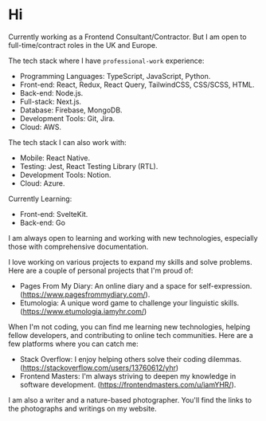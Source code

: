 # Hi

Currently working as a Frontend Consultant/Contractor. But I am open to full-time/contract roles in the UK and Europe.

The tech stack where I have `professional-work` experience:
- Programming Languages: TypeScript, JavaScript, Python.
- Front-end: React, Redux, React Query, TailwindCSS, CSS/SCSS, HTML.
- Back-end: Node.js.
- Full-stack: Next.js.
- Database: Firebase, MongoDB.
- Development Tools: Git, Jira.
- Cloud: AWS.

The tech stack I can also work with:
- Mobile: React Native.
- Testing: Jest, React Testing Library (RTL).
- Development Tools: Notion.
- Cloud: Azure.

Currently Learning:
- Front-end: SvelteKit.
- Back-end: Go

I am always open to learning and working with new technologies, especially those with comprehensive documentation.

I love working on various projects to expand my skills and solve problems. Here are a couple of personal projects that I'm proud of:
- Pages From My Diary: An online diary and a space for self-expression. (https://www.pagesfrommydiary.com/).
- Etumologia: A unique word game to challenge your linguistic skills. (https://www.etumologia.iamyhr.com/)

When I'm not coding, you can find me learning new technologies, helping fellow developers, and contributing to online tech communities. Here are a few platforms where you can catch me:
- Stack Overflow: I enjoy helping others solve their coding dilemmas. (https://stackoverflow.com/users/13760612/yhr)
- Frontend Masters: I'm always striving to deepen my knowledge in software development. (https://frontendmasters.com/u/iamYHR/).

I am also a writer and a nature-based photographer. You'll find the links to the photographs and writings on my website.
